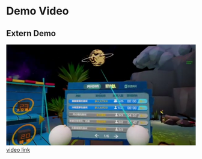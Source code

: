 # Demo Video

## Extern Demo

![cover](./src/src_externdemo.png)  
[video link](https://www.aliyundrive.com/s/qPvBXqhZTz4)  
